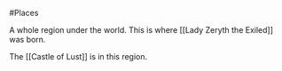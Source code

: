 #Places 

A whole region under the world. This is where [[Lady Zeryth the Exiled]] was born.

The [[Castle of Lust]] is in this region.